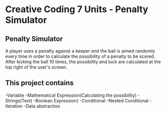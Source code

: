 # Creative Coding 7 Units - Penalty Simulator


## Penalty Simulator
A player uses a penalty against a keeper and the ball is aimed randomly every time in order to calculate the possibility of a penalty to be scored. After kicking the ball 10 times, the possibility and luck are calculated at the top right of the user's screen.

## This project contains

-Variable
-Mathematical Expression(Calculating the possibility)
-Strings(Text)
-Boolean Expression(
-Conditional
-Nested Conditional
-Iteration
-Data abstraction

